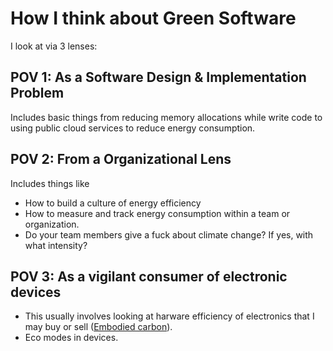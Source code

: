 # How I think about Green Software

I look at via 3 lenses:

## POV 1: As a Software Design & Implementation Problem

Includes basic things from reducing memory allocations while write code to using public cloud services to reduce energy consumption.

## POV 2: From a Organizational Lens

Includes things like

- How to build a culture of energy efficiency
- How to measure and track energy consumption within a team or organization. 
- Do your team members give a fuck about climate change? If yes, with what intensity?

## POV 3: As a vigilant consumer of electronic devices

- This usually involves looking at harware efficiency of electronics that I may buy or sell ([Embodied carbon](https://learn.greensoftware.foundation/hardware-efficiency/#embodied-carbon)).
- Eco modes in devices.
